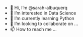 - 👋 Hi, I’m @sarah-albuquerq
- 👀 I’m interested in Data Science
- 🌱 I’m currently learning Python
- 💞️ I’m looking to collaborate on ...
- 📫 How to reach me ...

<!---
sarah-albuquerq/sarah-albuquerq is a ✨ special ✨ repository because its `README.md` (this file) appears on your GitHub profile.
You can click the Preview link to take a look at your changes.
--->
